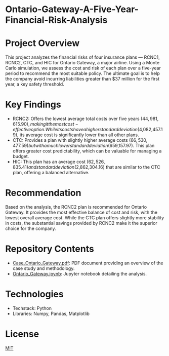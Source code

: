 # Ontario-Gateway-A-Five-Year-Financial-Risk-Analysis
# Project Overview
This project analyzes the financial risks of four insurance plans — RCNC1, RCNC2, CTC, and HIC for Ontario Gateway, a major airline. Using a Monte Carlo simulation, we assess the cost and risk of each plan over a five-year period to recommend the most suitable policy. The ultimate goal is to help the company avoid incurring liabilities greater than $37 million for the first year, a key safety threshold.

# Key Findings
* RCNC2: Offers the lowest average total costs over five years ($44,981,615.90), making it the most cost-effective option. While its costs have a higher standard deviation ($4,082,457.19), its average cost is significantly lower than all other plans.
* CTC: Provides a plan with slightly higher average costs ($66,530,477.59) but with a much lower standard deviation ($659,157.97). This plan offers greater cost predictability, which can be valuable for managing a budget.
* HIC: This plan has an average cost ($62,526,835.41) and standard deviation ($2,862,304.16) that are similar to the CTC plan, offering a balanced alternative.

# Recommendation
Based on the analysis, the RCNC2 plan is recommended for Ontario Gateway. It provides the most effective balance of cost and risk, with the lowest overall average cost. While the CTC plan offers slightly more stability in costs, the substantial savings provided by RCNC2 make it the superior choice for the company.

# Repository Contents
* [Case_Ontario_Gateway.pdf](https://github.com/siddharthamysore27-creator/Ontario-Gateway-A-Five-Year-Financial-Risk-Analysis/blob/main/Case_Ontario_Gateway.pdf): PDF document providing an overview of the case study and methodology.
* [Ontario_Gateway.ipynb](https://github.com/siddharthamysore27-creator/Ontario-Gateway-A-Five-Year-Financial-Risk-Analysis/blob/main/Ontario_Gateway.ipynb): Jupyter notebook detailing the analysis.

# Technologies
* Techstack: Python
* Libraries: Numpy, Pandas, Matplotlib

# License
[MIT](https://github.com/siddharthamysore27-creator/Ontario-Gateway-A-Five-Year-Financial-Risk-Analysis/blob/main/LICENSE)
